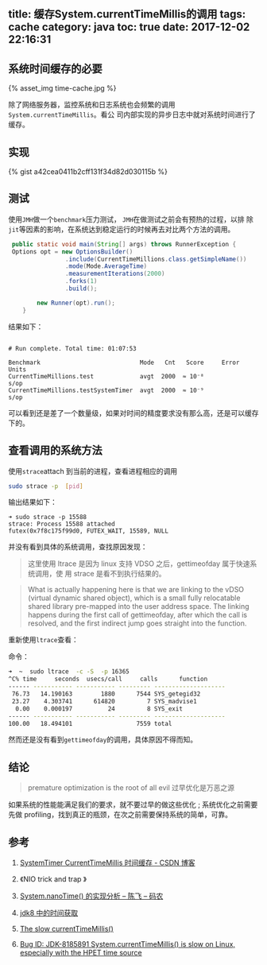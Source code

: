 title: 缓存System.currentTimeMillis的调用
tags: cache
category: java
toc: true
date: 2017-12-02 22:16:31
---


## 系统时间缓存的必要

{% asset_img time-cache.jpg %}

除了网络服务器，监控系统和日志系统也会频繁的调用`System.currentTimeMillis`。看公
司内部实现的异步日志中就对系统时间进行了缓存。

## 实现

{% gist a42cea0411b2cff131f34d82d030115b %}

## 测试

使用`JMH`做一个`benchmark`压力测试， `JMH`在做测试之前会有预热的过程，以排
除`jit`等因素的影响，在系统达到稳定运行的时候再去对比两个方法的调用。

```java
 public static void main(String[] args) throws RunnerException {
 Options opt = new OptionsBuilder()
                .include(CurrentTimeMillions.class.getSimpleName())
                .mode(Mode.AverageTime)
                .measurementIterations(2000)
                .forks(1)
                .build();

        new Runner(opt).run();
    }
```

结果如下：

```

# Run complete. Total time: 01:07:53

Benchmark                            Mode   Cnt   Score     Error  Units
CurrentTimeMillions.test             avgt  2000  ≈ 10⁻⁸             s/op
CurrentTimeMillions.testSystemTimer  avgt  2000  ≈ 10⁻⁹             s/op
```

可以看到还是差了一个数量级，如果对时间的精度要求没有那么高，还是可以缓存下的。


## 查看调用的系统方法

使用`strace`attach 到当前的进程，查看进程相应的调用

```bash
sudo strace -p  [pid]
```

输出结果如下：

```
➜ sudo strace -p 15588
strace: Process 15588 attached
futex(0x7f8c175f99d0, FUTEX_WAIT, 15589, NULL
```

并没有看到具体的系统调用，查找原因发现：

> 这里使用 ltrace 是因为 linux 支持 VDSO 之后，gettimeofday 属于快速系统调用，使
> 用 strace 是看不到执行结果的。

> What is actually happening here is that we are linking to the vDSO (virtual
> dynamic shared object), which is a small fully relocatable shared library
> pre-mapped into the user address space. The linking happens during the first
> call of gettimeofday, after which the call is resolved, and the first indirect
> jump goes straight into the function.

重新使用`ltrace`查看：

命令：

```bash
➜  ~  sudo ltrace  -c -S  -p 16365
^C% time     seconds  usecs/call     calls      function
------ ----------- ----------- --------- --------------------
 76.73   14.190163        1880      7544 SYS_getegid32
 23.27    4.303741      614820         7 SYS_madvise1
  0.00    0.000197          24         8 SYS_exit
------ ----------- ----------- --------- --------------------
100.00   18.494101                  7559 total
```

然而还是没有看到`gettimeofday`的调用，具体原因不得而知。

## 结论

> premature optimization is the root of all evil 过早优化是万恶之源

如果系统的性能能满足我们的要求，就不要过早的做这些优化 ; 系统优化之前需要先做
profiling，找到真正的瓶颈，在次之前需要保持系统的简单，可靠。

## 参考

1. [SystemTimer CurrentTimeMillis 时间缓存 - CSDN 博客](http://blog.csdn.net/will_awoke/article/details/27084907)

2. 《NIO trick and trap 》

3. [System.nanoTime() 的实现分析 – 陈飞 – 码农](http://feiyang21687.github.io/SystemNano/)

4. [jdk8 中的时间获取](http://blog.caoxudong.info/blog/2017/09/08/currentTimeMillis_in_java)

5. [The slow currentTimeMillis()](http://pzemtsov.github.io/2017/07/23/the-slow-currenttimemillis.html)

6. [Bug ID: JDK-8185891 System.currentTimeMillis() is slow on Linux, especially with the HPET time source](http://bugs.java.com/bugdatabase/view_bug.do?bug_id=JDK-8185891)
